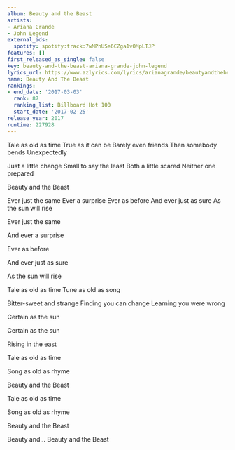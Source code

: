 ```yaml
---
album: Beauty and the Beast
artists:
- Ariana Grande
- John Legend
external_ids:
  spotify: spotify:track:7wMPhUSe6CZga1vOMpLTJP
features: []
first_released_as_single: false
key: beauty-and-the-beast-ariana-grande-john-legend
lyrics_url: https://www.azlyrics.com/lyrics/arianagrande/beautyandthebeast.html
name: Beauty And The Beast
rankings:
- end_date: '2017-03-03'
  rank: 87
  ranking_list: Billboard Hot 100
  start_date: '2017-02-25'
release_year: 2017
runtime: 227928
---
```

Tale as old as time
True as it can be
Barely even friends
Then somebody bends
Unexpectedly


Just a little change
Small to say the least
Both a little scared
Neither one prepared

Beauty and the Beast

Ever just the same
Ever a surprise
Ever as before
And ever just as sure
As the sun will rise

Ever just the same

And ever a surprise

Ever as before

And ever just as sure

As the sun will rise


Tale as old as time
Tune as old as song

Bitter-sweet and strange
Finding you can change
Learning you were wrong


Certain as the sun

Certain as the sun

Rising in the east

Tale as old as time

Song as old as rhyme

Beauty and the Beast


Tale as old as time

Song as old as rhyme

Beauty and the Beast

Beauty and...
Beauty and the Beast
